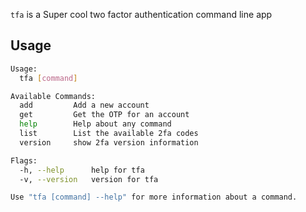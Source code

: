 `tfa` is a Super cool two factor authentication command line app

## Usage

```sh
Usage:
  tfa [command]

Available Commands:
  add         Add a new account
  get         Get the OTP for an account
  help        Help about any command
  list        List the available 2fa codes
  version     show 2fa version information

Flags:
  -h, --help      help for tfa
  -v, --version   version for tfa

Use "tfa [command] --help" for more information about a command.
```
